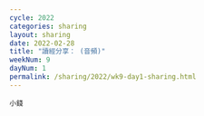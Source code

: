 ```yaml
---
cycle: 2022
categories: sharing
layout: sharing
date: 2022-02-28
title: "讀經分享： (音頻)"
weekNum: 9
dayNum: 1
permalink: /sharing/2022/wk9-day1-sharing.html
---
```


[](https://eccseattle.github.io/media/sharing/2022/wk009/2022-02-28-bin.m4a)

`小錢`
